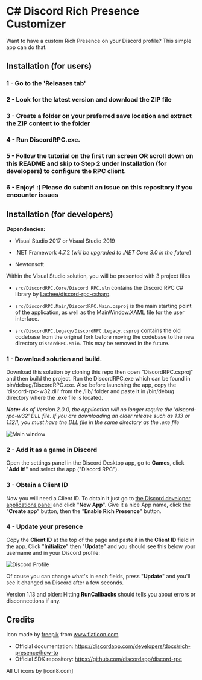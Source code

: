 # C# Discord Rich Presence Customizer 

Want to have a custom Rich Presence on your Discord profile? This simple app can do that.

## Installation (for users)

### 1 - Go to the 'Releases tab'

### 2 - Look for the latest version and download the ZIP file

### 3 - Create a folder on your preferred save location and extract the ZIP content to the folder

### 4 - Run DiscordRPC.exe.

### 5 - Follow the tutorial on the first run screen OR scroll down on this README and skip to Step 2 under Installation (for developers) to configure the RPC client.

### 6 - Enjoy! :) Please do submit an issue on this repository if you encounter issues

## Installation (for developers)

**Dependencies:**

* Visual Studio 2017 or Visual Studio 2019

* .NET Framework 4.7.2 (*will be upgraded to .NET Core 3.0 in the future*)

* Newtonsoft

Within the Visual Studio solution, you will be presented with 3 project files

* `src/DiscordRPC.Core/Discord RPC.sln` contains the Discord RPC C# library by [Lachee/discord-rpc-csharp](https://github.com/Lachee/discord-rpc-csharp).

* `src/DiscordRPC.Main/DiscordRPC.Main.csproj` is the main starting point of the application, as well as the MainWindow.XAML file for the user interface. 

* `src/DiscordRPC.Legacy/DiscordRPC.Legacy.csproj` contains the old codebase from the original fork before moving the codebase to the new directory `DiscordRPC.Main`. This may be removed in the future.

### 1 - Download solution and build.

Download this solution by cloning this repo then open "DiscordRPC.csproj" and then build the project. Run the DiscordRPC.exe which can be found in bin/debug/DiscordRPC.exe. Also before launching the app, copy the 'discord-rpc-w32.dll' from the /lib/ folder and paste it in /bin/debug directory where the .exe file is located.

***Note:** As of Version 2.0.0, the application will no longer require the 'discord-rpc-w32' DLL file. If you are downloading an older release such as 1.13 or 1.12.1, you must have the DLL file in the same directory as the .exe file*

![Main window](https://raw.githubusercontent.com/ddasutein/Discord-RPC-csharp/master/screenshots/discord-rpc.png)

### 2 - Add it as a game in Discord

Open the settings panel in the Discord Desktop app, go to **Games**, click "**Add it!**" and select the app ("Discord RPC").

### 3 - Obtain a Client ID

Now you will need a Client ID. To obtain it just go to [the Discord developer applications panel](https://discordapp.com/developers/applications/me) and click "**New App**".
Give it a nice App name, click the "**Create app**" button, then the "**Enable Rich Presence**" button.

### 4 - Update your presence

Copy the **Client ID** at the top of the page and paste it in the **Client ID** field in the app.
Click "**Initialize**" then "**Update**" and you should see this below your username and in your Discord profile:

![Discord Profile](https://raw.githubusercontent.com/ddasutein/Discord-RPC-csharp/master/screenshots/discord-profile.png)

Of couse you can change what's in each fields, press "**Update**" and you'll see it changed on Discord after a few seconds.

Version 1.13 and older: Hitting **RunCallbacks** should tells you about errors or disconnections if any.

## Credits

Icon made by [freepik](https://www.flaticon.com/authors/freepik) from www.flaticon.com 

* Official documentation: https://discordapp.com/developers/docs/rich-presence/how-to
* Official SDK repository: https://github.com/discordapp/discord-rpc

All UI icons by [icon8.com]

